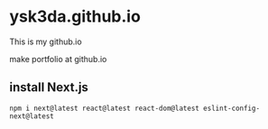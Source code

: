 # ysk3da.github.io

This is my github.io

make portfolio at github.io

## install Next.js


```
npm i next@latest react@latest react-dom@latest eslint-config-next@latest
```